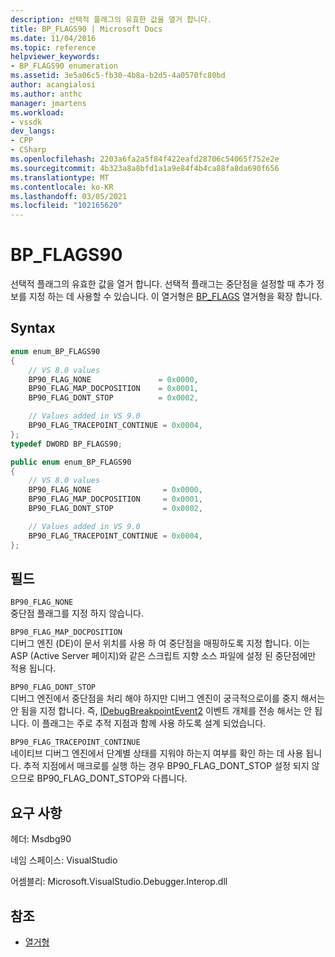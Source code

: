 ```yaml
---
description: 선택적 플래그의 유효한 값을 열거 합니다.
title: BP_FLAGS90 | Microsoft Docs
ms.date: 11/04/2016
ms.topic: reference
helpviewer_keywords:
- BP_FLAGS90 enumeration
ms.assetid: 3e5a06c5-fb30-4b8a-b2d5-4a0570fc80bd
author: acangialosi
ms.author: anthc
manager: jmartens
ms.workload:
- vssdk
dev_langs:
- CPP
- CSharp
ms.openlocfilehash: 2203a6fa2a5f84f422eafd28706c54065f752e2e
ms.sourcegitcommit: 4b323a8a8bfd1a1a9e84f4b4ca88fa8da690f656
ms.translationtype: MT
ms.contentlocale: ko-KR
ms.lasthandoff: 03/05/2021
ms.locfileid: "102165620"
---
```

# <a name="bp_flags90"></a>BP_FLAGS90
선택적 플래그의 유효한 값을 열거 합니다. 선택적 플래그는 중단점을 설정할 때 추가 정보를 지정 하는 데 사용할 수 있습니다. 이 열거형은 [BP_FLAGS](../../../extensibility/debugger/reference/bp-flags.md) 열거형을 확장 합니다.

## <a name="syntax"></a>Syntax

```cpp
enum enum_BP_FLAGS90
{
    // VS 8.0 values
    BP90_FLAG_NONE               = 0x0000,
    BP90_FLAG_MAP_DOCPOSITION    = 0x0001,
    BP90_FLAG_DONT_STOP          = 0x0002,

    // Values added in VS 9.0
    BP90_FLAG_TRACEPOINT_CONTINUE = 0x0004,
};
typedef DWORD BP_FLAGS90;
```

```csharp
public enum enum_BP_FLAGS90
{
    // VS 8.0 values
    BP90_FLAG_NONE                = 0x0000,
    BP90_FLAG_MAP_DOCPOSITION     = 0x0001,
    BP90_FLAG_DONT_STOP           = 0x0002,

    // Values added in VS 9.0
    BP90_FLAG_TRACEPOINT_CONTINUE = 0x0004,
};
```

## <a name="fields"></a>필드
`BP90_FLAG_NONE`\
중단점 플래그를 지정 하지 않습니다.

`BP90_FLAG_MAP_DOCPOSITION`\
디버그 엔진 (DE)이 문서 위치를 사용 하 여 중단점을 매핑하도록 지정 합니다. 이는 ASP (Active Server 페이지)와 같은 스크립트 지향 소스 파일에 설정 된 중단점에만 적용 됩니다.

`BP90_FLAG_DONT_STOP`\
디버그 엔진에서 중단점을 처리 해야 하지만 디버그 엔진이 궁극적으로이를 중지 해서는 안 됨을 지정 합니다. 즉, [IDebugBreakpointEvent2](../../../extensibility/debugger/reference/idebugbreakpointevent2.md) 이벤트 개체를 전송 해서는 안 됩니다. 이 플래그는 주로 추적 지점과 함께 사용 하도록 설계 되었습니다.

`BP90_FLAG_TRACEPOINT_CONTINUE`\
네이티브 디버그 엔진에서 단계별 상태를 지워야 하는지 여부를 확인 하는 데 사용 됩니다. 추적 지점에서 매크로를 실행 하는 경우 BP90_FLAG_DONT_STOP 설정 되지 않으므로 BP90_FLAG_DONT_STOP와 다릅니다.

## <a name="requirements"></a>요구 사항
헤더: Msdbg90

네임 스페이스: VisualStudio

어셈블리: Microsoft.VisualStudio.Debugger.Interop.dll

## <a name="see-also"></a>참조
- [열거형](../../../extensibility/debugger/reference/enumerations-visual-studio-debugging.md)
